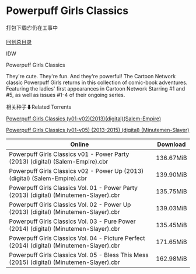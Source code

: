 # Powerpuff Girls Classics

打包下载📦仍在工事中

[回到总目录](/Catalogs.md)

IDW

Powerpuff Girls Classics

They're cute. They're fun. And they're powerful! The Cartoon Network classic Powerpuff Girls returns in this collection of comic-book adventures. Featuring the ladies' first appearances in Cartoon Network Starring #1 and #5, as well as issues #1-4 of their ongoing series.





相关种子⬇Related Torrents

[Powerpuff Girls Classics (v01-v02)(2013)(digital)(Salem-Empire)](https://github.com/alicewish/markdown/blob/master/torrent/Powerpuff-Girls-Classics--v01-v02--2013--digital--Salem-Empire.md)

[Powerpuff Girls Classics (v01-v05) (2013-2015) (digital) (Minutemen-Slayer)](https://github.com/alicewish/markdown/blob/master/torrent/Powerpuff-Girls-Classics--v01-v05---2013-2015---digital---Minutemen-Slayer.md)

Online | Download
--- | ---
Powerpuff Girls Classics v01 - Power Party (2013) (digital) (Salem-Empire).cbr | 136.67MiB
Powerpuff Girls Classics v02 - Power Up (2013) (digital) (Salem-Empire).cbr | 139.90MiB
Powerpuff Girls Classics Vol. 01 - Power Party (2013) (digital) (Minutemen-Slayer).cbr | 135.75MiB
Powerpuff Girls Classics Vol. 02 - Power Up (2013) (digital) (Minutemen-Slayer).cbr | 139.03MiB
Powerpuff Girls Classics Vol. 03 - Pure Power (2014) (digital) (Minutemen-Slayer).cbr | 135.45MiB
Powerpuff Girls Classics Vol. 04 - Picture Perfect (2014) (digital) (Minutemen-Slayer).cbr | 171.65MiB
Powerpuff Girls Classics Vol. 05 - Bless This Mess (2015) (digital) (Minutemen-Slayer).cbr | 162.98MiB